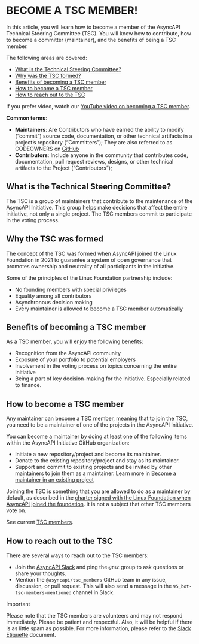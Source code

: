 # BECOME A TSC MEMBER!

In this article, you will learn how to become a member of the AsyncAPI Technical Steering Committee (TSC). You will know how to contribute, how to become a committer (maintainer), and the benefits of being a TSC member.

The following areas are covered:
* [What is the Technical Steering Committee?](#what-is-the-technical-steering-committee)
* [Why was the TSC formed?](#why-the-tsc-was-formed)
* [Benefits of becoming a TSC member](#benefits-of-becoming-a-tsc-member)
* [How to become a TSC member](#how-to-become-a-tsc-member)
* [How to reach out to the TSC](#how-to-reach-out-to-the-tsc)

If you prefer video, watch our [YouTube video on becoming a TSC member](https://www.youtube.com/watch?v=uG_aLF9Z1F0).

**Common terms**:
* **Maintainers**: Are Contributors who have earned the ability to modify (“commit”) source code, documentation, or other technical artifacts in a project’s repository (“Committers”); They are also referred to as CODEOWNERS on [GitHub](https://docs.github.com/en/repositories/managing-your-repositorys-settings-and-features/customizing-your-repository/about-code-owners)
* **Contributors**: Include anyone in the community that contributes code, documentation, pull request reviews, designs, or other technical artifacts to the Project (“Contributors”);

## What is the Technical Steering Committee?
The TSC is a group of maintainers that contribute to the maintenance of the AsyncAPI Initiative. This group helps make decisions that affect the entire initiative, not only a single project. The TSC members commit to participate in the voting process.

## Why the TSC was formed
The concept of the TSC was formed when AsyncAPI joined the Linux Foundation in 2021 to guarantee a system of open governance that promotes ownership and neutrality of all participants in the initiative.
 
Some of the principles of the Linux Foundation partnership include:
* No founding members with special privileges
* Equality among all contributors
* Asynchronous decision making 
* Every maintainer is allowed to become a TSC member automatically

## Benefits of becoming a TSC member
As a TSC member, you will enjoy the following benefits: 
* Recognition from the AsyncAPI community
* Exposure of your portfolio to potential employers
* Involvement in the voting process on topics concerning the entire Initiative
* Being a part of key decision-making for the Initiative. Especially related to finance.

## How to become a TSC member
Any maintainer can become a TSC member, meaning that to join the TSC, you need to be a maintainer of one of the projects in the AsyncAPI Initiative.

You can become a maintainer by doing at least one of the following items within the AsyncAPI Initiative GitHub organization:
* Initiate a new repository/project and become its maintainer.
* Donate to the existing repository/project and stay as its maintainer. 
* Support and commit to existing projects and be invited by other maintainers to join them as a maintainer. Learn more in [Become a maintainer in an existing project](https://github.com/asyncapi/community/blob/master/Become-maintainer-in-existing-project.md)

Joining the TSC is something that you are allowed to do as a maintainer by default, as described in the [charter signed with the Linux Foundation when AsyncAPI joined the foundation](https://github.com/asyncapi/community/blob/master/CHARTER.md). It is not a subject that other TSC members vote on. 

See current [TSC members](https://www.asyncapi.com/community/tsc).

## How to reach out to the TSC
There are several ways to reach out to the TSC members:
* Join the [AsyncAPI Slack](https://www.asyncapi.com/slack-invite) and ping the `@tsc` group to ask questions or share your thoughts.
* Mention the `@asyncapi/tsc_members` GitHub team in any issue, discussion, or pull request. This will also send a message in the `95_bot-tsc-members-mentioned` channel in Slack.

> [!IMPORTANT]
> Please note that the TSC members are volunteers and may not respond immediately.
> Please be patient and respectful. Also, it will be helpful if there is as little spam as possible. For more information, please refer to the [Slack Etiquette](./slack-etiquette.md) document.
